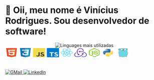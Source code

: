 # :wave: Oii, meu nome é Vinícius Rodrigues. Sou <bold>desenvolvedor de software</bold>!

<center>
  <img src="https://github-readme-stats.vercel.app/api/top-langs/?username=viniciusrodrigues1a&theme=dracula&layout=compact&langs_count=4" alt="Linguages mais utilizadas" />
</center>

<div style="display: inline-block;">
  <img align="center" alt="HTML5" height="30" width="40" src="https://raw.githubusercontent.com/devicons/devicon/master/icons/html5/html5-original.svg" />
  <img align="center" alt="CSS3" height="30" width="40" src="https://raw.githubusercontent.com/devicons/devicon/master/icons/css3/css3-original.svg" />
  <img align="center" alt="JavaScript" height="30" width="40" src="https://raw.githubusercontent.com/devicons/devicon/master/icons/javascript/javascript-original.svg" />
  <img align="center" alt="TypeScript" height="30" width="40" src="https://raw.githubusercontent.com/devicons/devicon/master/icons/typescript/typescript-original.svg" />
  <img align="center" alt="React" height="30" width="40" src="https://raw.githubusercontent.com/devicons/devicon/master/icons/react/react-original.svg" />
  <img align="center" alt="Redux" height="30" width="40" src="https://raw.githubusercontent.com/devicons/devicon/master/icons/redux/redux-original.svg" />
  <img align="center" alt="Node" height="30" width="40" src="https://raw.githubusercontent.com/devicons/devicon/master/icons/nodejs/nodejs-original.svg" />
  <img align="center" alt="Python" height="30" width="40" src="https://raw.githubusercontent.com/devicons/devicon/master/icons/python/python-original.svg" />
  <img align="center" alt="Go" height="30" width="48" src="https://raw.githubusercontent.com/devicons/devicon/master/icons/go/go-original.svg" />
</div>

#

<div>
  <a href="mailto:viniciusrodrigues.aro@gmail.com" target="_blank">
    <img src="https://img.shields.io/badge/Gmail-D14836?style=for-the-badge&logo=gmail&logoColor=white" alt="GMail" />
  </a>
  <a href="https://www.linkedin.com/in/vinicius-rodrigues-aro/" target="_blank">
    <img src="https://img.shields.io/badge/LinkedIn-0077B5?style=for-the-badge&logo=linkedin&logoColor=white" alt="LinkedIn" />
  </a>
</div>
